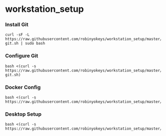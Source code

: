 # workstation_setup

### Install Git

```
curl -sF -L https://raw.githubusercontent.com/robinyokeys/workstation_setup/master/install-git.sh | sudo bash
```

### Configure Git

```
bash <(curl -s https://raw.githubusercontent.com/robinyokeys/workstation_setup/master/configure-git.sh)
```

### Docker Config

```
bash <(curl -s https://raw.githubusercontent.com/robinyokeys/workstation_setup/master/docker_config)
```

### Desktop Setup

```
bash <(curl -s https://raw.githubusercontent.com/robinyokeys/workstation_setup/master/desktop_setup.sh)
```
